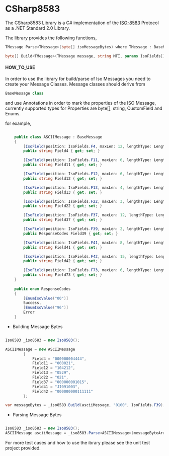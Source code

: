 # CSharp8583

The CSharp8583 Library is a C# implementation of the [ISO-8583](https://en.wikipedia.org/wiki/ISO_8583) Protocol as a .NET Standard 2.0 Library.

The library provides the following functions,

```csharp
TMessage Parse<TMessage>(byte[] isoMessageBytes) where TMessage : BaseMessage
```

```csharp
byte[] Build<TMessage>(TMessage message, string MTI, params IsoFields[] notIncludeFields) where TMessage : BaseMessage
```

#### HOW_TO_USE ####

In order to use the library for build/parse of Iso Messages you need to create your Message Classes. Message classes should derive from 
```csharp
BaseMessage class
```

and use Annotations in order to mark the properties of the ISO Message, currently supported types for Properties are byte[], string, CustomField and Enums.

for example,

```csharp

    public class ASCIIMessage : BaseMessage
    {
        [IsoField(position: IsoFields.F4, maxLen: 12, lengthType: LengthType.FIXED, contentType: ContentType.N)]
        public string Field4 { get; set; }

        [IsoField(position: IsoFields.F11, maxLen: 6, lengthType: LengthType.FIXED, contentType: ContentType.N)]
        public string Field11 { get; set; }

        [IsoField(position: IsoFields.F12, maxLen: 6, lengthType: LengthType.FIXED, contentType: ContentType.N)]
        public string Field12 { get; set; }

        [IsoField(position: IsoFields.F13, maxLen: 4, lengthType: LengthType.FIXED, contentType: ContentType.N)]
        public string Field13 { get; set; }

        [IsoField(position: IsoFields.F22, maxLen: 3, lengthType: LengthType.FIXED, contentType: ContentType.N)]
        public string Field22 { get; set; }

        [IsoField(position: IsoFields.F37, maxLen: 12, lengthType: LengthType.FIXED, contentType: ContentType.AN)]
        public string Field37 { get; set; }

        [IsoField(position: IsoFields.F39, maxLen: 2, lengthType: LengthType.FIXED, contentType: ContentType.AN)]
        public ResponseCodes Field39 { get; set; }

        [IsoField(position: IsoFields.F41, maxLen: 8, lengthType: LengthType.FIXED, contentType: ContentType.ANS)]
        public string Field41 { get; set; }

        [IsoField(position: IsoFields.F42, maxLen: 15, lengthType: LengthType.FIXED, contentType: ContentType.ANS)]
        public string Field42 { get; set; }

        [IsoField(position: IsoFields.F73, maxLen: 6, lengthType: LengthType.FIXED, contentType: ContentType.ANS)]
        public string Field73 { get; set; }
    }
    
    public enum ResponseCodes
    {
        [EnumIsoValue("00")]
        Success,
        [EnumIsoValue("96")]
        Error
    }

```

* Building Message Bytes

```csharp

Iso8583 _iso8583 = new Iso8583();

ASCIIMessage = new ASCIIMessage
        {
            Field4 = "000000004444",
            Field11 = "000021",
            Field12 = "104212",
            Field13 = "0529",
            Field22 = "021",
            Field37 = "000000001015",
            Field41 = "JI091003",
            Field42 = "000000000111111"
        };

var messageBytes = _iso8583.Build(asciiMessage, "0100", IsoFields.F39);

```

* Parsing Message Bytes

```csharp

Iso8583 _iso8583 = new Iso8583();
ASCIIMessage asciiMessage = _iso8583.Parse<ASCIIMessage>(messageByteArray);

```

For more test cases and how to use the ibrary please see the unit test project provided.

